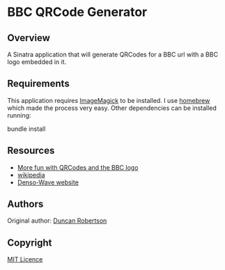 # BBC QRCode Generator

## Overview

A Sinatra application that will generate QRCodes for a BBC url with a BBC logo embedded in it.

## Requirements

This application requires [ImageMagick](http://www.imagemagick.org/) to be installed. I use [homebrew](http://github.com/mxcl/homebrew) which made the process very easy. Other dependencies can be installed running:

  bundle install

## Resources

* [More fun with QRCodes and the BBC logo](http://whomwah.com/2008/03/12/more-fun-with-qr-codes-and-the-bbc-logo/)
* [wikipedia](http://en.wikipedia.org/wiki/QR_Code)
* [Denso-Wave website](http://www.denso-wave.com/qrcode/index-e.html)

## Authors

Original author: [Duncan Robertson](http://whomwah.com)

## Copyright

[MIT Licence](http://www.opensource.org/licenses/mit-license.html)
